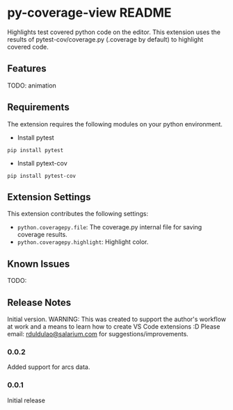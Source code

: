 # py-coverage-view README

Highlights test covered python code on the editor. This extension uses the results of pytest-cov/coverage.py (.coverage by default) to highlight covered code.

## Features

TODO: animation

## Requirements

The extension requires the following modules on your python environment.

* Install pytest
```
pip install pytest
```

* Install pytext-cov
```
pip install pytest-cov
```

## Extension Settings

This extension contributes the following settings:

* `python.coveragepy.file`: The coverage.py internal file for saving coverage results.
* `python.coveragepy.highlight`: Highlight color.

## Known Issues

TODO:

## Release Notes

Initial version.  WARNING:  This was created to support  the author's workflow  at work and a means to learn how to create VS Code extensions :D  Please email: rduldulao@salarium.com for suggestions/improvements.

### 0.0.2

Added support for arcs data.

### 0.0.1

Initial release 





